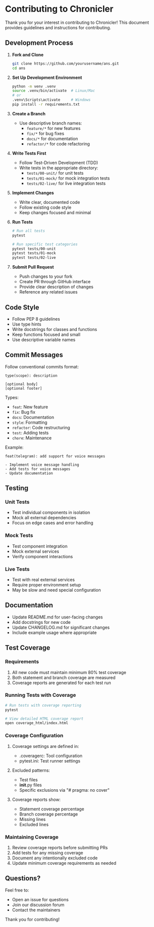 # Contributing to Chronicler

Thank you for your interest in contributing to Chronicler! This document provides guidelines and instructions for contributing.

## Development Process

1. **Fork and Clone**
   ```bash
   git clone https://github.com/yourusername/ans.git
   cd ans
   ```

2. **Set Up Development Environment**
   ```bash
   python -m venv .venv
   source .venv/bin/activate  # Linux/Mac
   # or
   .venv\Scripts\activate     # Windows
   pip install -r requirements.txt
   ```

3. **Create a Branch**
   - Use descriptive branch names:
     - `feature/*` for new features
     - `fix/*` for bug fixes
     - `docs/*` for documentation
     - `refactor/*` for code refactoring

4. **Write Tests First**
   - Follow Test-Driven Development (TDD)
   - Write tests in the appropriate directory:
     - `tests/00-unit/` for unit tests
     - `tests/01-mock/` for mock integration tests
     - `tests/02-live/` for live integration tests

5. **Implement Changes**
   - Write clear, documented code
   - Follow existing code style
   - Keep changes focused and minimal

6. **Run Tests**
   ```bash
   # Run all tests
   pytest
   
   # Run specific test categories
   pytest tests/00-unit
   pytest tests/01-mock
   pytest tests/02-live
   ```

7. **Submit Pull Request**
   - Push changes to your fork
   - Create PR through GitHub interface
   - Provide clear description of changes
   - Reference any related issues

## Code Style

- Follow PEP 8 guidelines
- Use type hints
- Write docstrings for classes and functions
- Keep functions focused and small
- Use descriptive variable names

## Commit Messages

Follow conventional commits format:
```
type(scope): description

[optional body]
[optional footer]
```

Types:
- `feat`: New feature
- `fix`: Bug fix
- `docs`: Documentation
- `style`: Formatting
- `refactor`: Code restructuring
- `test`: Adding tests
- `chore`: Maintenance

Example:
```
feat(telegram): add support for voice messages

- Implement voice message handling
- Add tests for voice messages
- Update documentation
```

## Testing

### Unit Tests
- Test individual components in isolation
- Mock all external dependencies
- Focus on edge cases and error handling

### Mock Tests
- Test component integration
- Mock external services
- Verify component interactions

### Live Tests
- Test with real external services
- Require proper environment setup
- May be slow and need special configuration

## Documentation

- Update README.md for user-facing changes
- Add docstrings for new code
- Update CHANGELOG.md for significant changes
- Include example usage where appropriate

## Test Coverage

### Requirements
1. All new code must maintain minimum 80% test coverage
2. Both statement and branch coverage are measured
3. Coverage reports are generated for each test run

### Running Tests with Coverage
```bash
# Run tests with coverage reporting
pytest

# View detailed HTML coverage report
open coverage_html/index.html
```

### Coverage Configuration
1. Coverage settings are defined in:
   - .coveragerc: Tool configuration
   - pytest.ini: Test runner settings

2. Excluded patterns:
   - Test files
   - __init__.py files
   - Specific exclusions via "# pragma: no cover"

3. Coverage reports show:
   - Statement coverage percentage
   - Branch coverage percentage
   - Missing lines
   - Excluded lines

### Maintaining Coverage
1. Review coverage reports before submitting PRs
2. Add tests for any missing coverage
3. Document any intentionally excluded code
4. Update minimum coverage requirements as needed

## Questions?

Feel free to:
- Open an issue for questions
- Join our discussion forum
- Contact the maintainers

Thank you for contributing! 